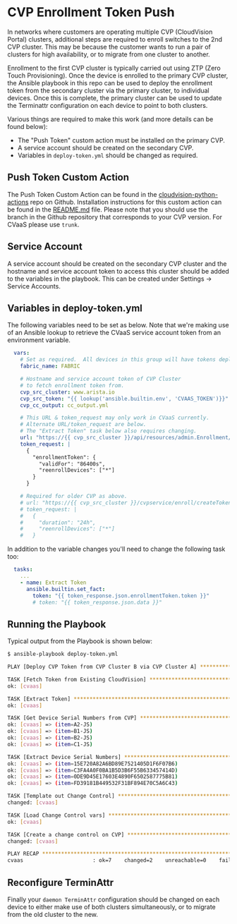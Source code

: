 # CVP Enrollment Token Push
In networks where customers are operating multiple CVP (CloudVision Portal) clusters, additional steps are required to enroll switches to the 2nd CVP cluster.  This may be because the customer wants to run a pair of clusters for high availability, or to migrate from one cluster to another.

Enrollment to the first CVP cluster is typically carried out using ZTP (Zero Touch Provisioning).  Once the device is enrolled to the primary CVP cluster, the Ansible playbook in this repo can be used to deploy the enrollment token from the secondary cluster via the primary cluster, to individual devices.  Once this is complete, the primary cluster can be used to update the Terminattr configuration on each device to point to both clusters.

Various things are required to make this work (and more details can be found below):
  - The "Push Token" custom action must be installed on the primary CVP.
  - A service account should be created on the secondary CVP.
  - Variables in `deploy-token.yml` should be changed as required.

## Push Token Custom Action
The Push Token Custom Action can be found in the [cloudvision-python-actions](https://github.com/aristanetworks/cloudvision-python-actions) repo on Github.  Installation instructions for this custom action can be found in the [README.md](https://github.com/aristanetworks/cloudvision-python-actions/blob/trunk/README.md) file.  Please note that you should use the branch in the Github repository that corresponds to your CVP version.  For CVaaS please use `trunk`.

## Service Account
A service account should be created on the secondary CVP cluster and the hostname and service account token to access this cluster should be added to the variables in the playbook.  This can be created under Settings -> Service Accounts.

## Variables in deploy-token.yml
The following variables need to be set as below.  Note that we're making use of an Ansible lookup to retrieve the CVaaS service account token from an environment variable.

```yaml
  vars:
    # Set as required.  All devices in this group will have tokens deployed.
    fabric_name: FABRIC

    # Hostname and service account token of CVP Cluster
    # to fetch enrollment token from.
    cvp_src_cluster: www.arista.io
    cvp_src_token: "{{ lookup('ansible.builtin.env', 'CVAAS_TOKEN')}}"
    cvp_cc_output: cc_output.yml

    # This URL & token_request may only work in CVaaS currently.
    # Alternate URL/token_request are below.
    # The "Extract Token" task below also requires changing.
    url: "https://{{ cvp_src_cluster }}/api/resources/admin.Enrollment/AddEnrollmentToken"
    token_request: |
      {
        "enrollmentToken": {
          "validFor": "86400s",
          "reenrollDevices": ["*"]
        }
      }

    # Required for older CVP as above.
    # url: "https://{{ cvp_src_cluster }}/cvpservice/enroll/createToken"
    # token_request: |
    #   {
    #     "duration": "24h",
    #     "reenrollDevices": ["*"]
    #   }
```

In addition to the variable changes you'll need to change the following task too:

```yaml
  tasks:
    ...
    - name: Extract Token
      ansible.builtin.set_fact:
        token: "{{ token_response.json.enrollmentToken.token }}"
        # token: "{{ token_response.json.data }}"
```

## Running the Playbook
Typical output from the Playbook is shown below:
```sh
$ ansible-playbook deploy-token.yml

PLAY [Deploy CVP Token from CVP Cluster B via CVP Cluster A] **************************************************************************************************

TASK [Fetch Token from Existing CloudVision] ******************************************************************************************************************
ok: [cvaas]

TASK [Extract Token] ******************************************************************************************************************************************
ok: [cvaas]

TASK [Get Device Serial Numbers from CVP] *********************************************************************************************************************
ok: [cvaas] => (item=A2-JS)
ok: [cvaas] => (item=B1-JS)
ok: [cvaas] => (item=B2-JS)
ok: [cvaas] => (item=C1-JS)

TASK [Extract Device Serial Numbers] **************************************************************************************************************************
ok: [cvaas] => (item=15E720A82A6BD89E7521405D1F6F07B6)
ok: [cvaas] => (item=C3FA4A0F0BA1B5D3B6F55B633457414D)
ok: [cvaas] => (item=0DE9D45E17603E4890F6502587775B81)
ok: [cvaas] => (item=FD39181B449532F31BF894E70C5A6C43)

TASK [Template out Change Control] ****************************************************************************************************************************
changed: [cvaas]

TASK [Load Change Control vars] *******************************************************************************************************************************
ok: [cvaas]

TASK [Create a change control on CVP] *************************************************************************************************************************
changed: [cvaas]

PLAY RECAP ****************************************************************************************************************************************************
cvaas                      : ok=7    changed=2    unreachable=0    failed=0    skipped=0    rescued=0    ignored=0
```

## Reconfigure TerminAttr
Finally your `daemon TerminAttr` configuration should be changed on each device to either make use of both clusters simultaneously, or to migrate from the old cluster to the new.